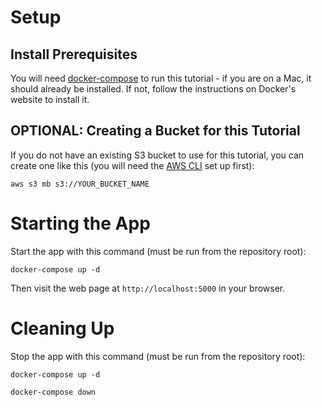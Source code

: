 # Setup

## Install Prerequisites

You will need [docker-compose](https://docs.docker.com/compose/) to run
this tutorial - if you are on a Mac, it should already be installed.
If not, follow the instructions on Docker's website to install it.

## OPTIONAL: Creating a Bucket for this Tutorial

If you do not have an existing S3 bucket to use for this tutorial,
you can create one like this (you will need the [AWS CLI](http://docs.aws.amazon.com/cli/latest/userguide/cli-chap-welcome.html)
set up first):

```
aws s3 mb s3://YOUR_BUCKET_NAME
```

# Starting the App

Start the app with this command (must be run from the repository root):

```
docker-compose up -d
```

Then visit the web page at `http://localhost:5000` in your browser.

# Cleaning Up

Stop the app with this command (must be run from the repository root):

```
docker-compose up -d
```

```
docker-compose down
```
